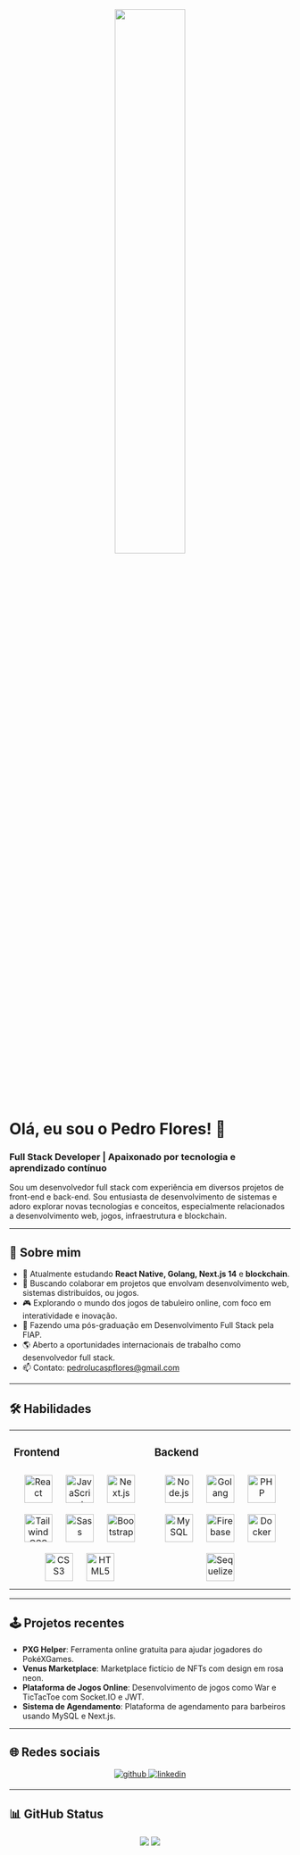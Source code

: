 <div align="center">
<img src="https://rishavanand.github.io/static/images/greetings.gif" align="center" style="width: 50%" />
</div>  

# Olá, eu sou o Pedro Flores! 👋  
### Full Stack Developer | Apaixonado por tecnologia e aprendizado contínuo  

Sou um desenvolvedor full stack com experiência em diversos projetos de front-end e back-end. Sou entusiasta de desenvolvimento de sistemas e adoro explorar novas tecnologias e conceitos, especialmente relacionados a desenvolvimento web, jogos, infraestrutura e blockchain.  

---

## 🚀 Sobre mim  
- 🌱 Atualmente estudando **React Native, Golang, Next.js 14** e **blockchain**.  
- 🤝 Buscando colaborar em projetos que envolvam desenvolvimento web, sistemas distribuídos, ou jogos.  
- 🎮 Explorando o mundo dos jogos de tabuleiro online, com foco em interatividade e inovação.  
- 📖 Fazendo uma pós-graduação em Desenvolvimento Full Stack pela FIAP.  
- 🌎 Aberto a oportunidades internacionais de trabalho como desenvolvedor full stack.  
- 📫 Contato: pedrolucaspflores@gmail.com  

---

## 🛠️ Habilidades  

<table><tr><td valign="top" width="50%">

### Frontend  
<div align="center">  
<a href="https://reactjs.org/" target="_blank"><img style="margin: 10px" src="https://profilinator.rishav.dev/skills-assets/react-original-wordmark.svg" alt="React" height="50" /></a>  
<a href="https://www.javascript.com/" target="_blank"><img style="margin: 10px" src="https://profilinator.rishav.dev/skills-assets/javascript-original.svg" alt="JavaScript" height="50" /></a>  
<a href="https://nextjs.org/" target="_blank"><img style="margin: 10px" src="https://www.svgrepo.com/show/354113/nextjs-icon.svg" alt="Next.js" height="50" /></a>  
<a href="https://tailwindcss.com/" target="_blank"><img style="margin: 10px" src="https://seeklogo.com/images/T/tailwind-css-logo-5AD4175897-seeklogo.com.png" alt="Tailwind CSS" height="50" /></a>  
<a href="https://sass-lang.com/" target="_blank"><img style="margin: 10px" src="https://profilinator.rishav.dev/skills-assets/sass-original.svg" alt="Sass" height="50" /></a>  
<a href="https://getbootstrap.com/" target="_blank"><img style="margin: 10px" src="https://profilinator.rishav.dev/skills-assets/bootstrap-plain.svg" alt="Bootstrap" height="50" /></a>  
<a href="https://www.w3schools.com/css/" target="_blank"><img style="margin: 10px" src="https://profilinator.rishav.dev/skills-assets/css3-original-wordmark.svg" alt="CSS3" height="50" /></a>  
<a href="https://en.wikipedia.org/wiki/HTML5" target="_blank"><img style="margin: 10px" src="https://profilinator.rishav.dev/skills-assets/html5-original-wordmark.svg" alt="HTML5" height="50" /></a>  
</div>

</td><td valign="top" width="50%">

### Backend  
<div align="center">  
<a href="https://nodejs.org/" target="_blank"><img style="margin: 10px" src="https://profilinator.rishav.dev/skills-assets/nodejs-original-wordmark.svg" alt="Node.js" height="50" /></a>  
<a href="https://golang.org/" target="_blank"><img style="margin: 10px" src="https://profilinator.rishav.dev/skills-assets/go-original.svg" alt="Golang" height="50" /></a>  
<a href="https://www.php.net/" target="_blank"><img style="margin: 10px" src="https://profilinator.rishav.dev/skills-assets/php-original.svg" alt="PHP" height="50" /></a>  
<a href="https://www.mysql.com/" target="_blank"><img style="margin: 10px" src="https://profilinator.rishav.dev/skills-assets/mysql-original-wordmark.svg" alt="MySQL" height="50" /></a>  
<a href="https://firebase.google.com/" target="_blank"><img style="margin: 10px" src="https://profilinator.rishav.dev/skills-assets/firebase.png" alt="Firebase" height="50" /></a>  
<a href="https://www.docker.com/" target="_blank"><img style="margin: 10px" src="https://img.icons8.com/fluent/512/docker.png" alt="Docker" height="50" /></a>  
<a href="https://sequelize.org/" target="_blank"><img style="margin: 10px" src="https://encrypted-tbn0.gstatic.com/images?q=tbn:ANd9GcT9kRdGLweCsKE4iXnFpzL628qQlxgAt_WraQ&s" alt="Sequelize" height="50" /></a>  
</div>

</td></tr></table>  

---

## 🕹️ Projetos recentes  
- **PXG Helper**: Ferramenta online gratuita para ajudar jogadores do PokéXGames.  
- **Venus Marketplace**: Marketplace fictício de NFTs com design em rosa neon.  
- **Plataforma de Jogos Online**: Desenvolvimento de jogos como War e TicTacToe com Socket.IO e JWT.  
- **Sistema de Agendamento**: Plataforma de agendamento para barbeiros usando MySQL e Next.js.

---

## 🌐 Redes sociais  
<div align="center">
<a href="https://github.com/oPedroFlores" target="_blank">
<img src=https://img.shields.io/badge/github-%2324292e.svg?&style=for-the-badge&logo=github&logoColor=white alt=github style="margin-bottom: 5px;" />
</a>
<a href="https://linkedin.com/in/pedrolpflores" target="_blank">
<img src=https://img.shields.io/badge/linkedin-%231E77B5.svg?&style=for-the-badge&logo=linkedin&logoColor=white alt=linkedin style="margin-bottom: 5px;" />
</a>
</div>  

---

## 📊 GitHub Status  
<div align="center">
<img src="https://github-readme-stats.vercel.app/api?username=oPedroFlores&show_icons=true&count_private=true&hide_border=true" align="center" />
<img src="https://github-readme-stats.vercel.app/api/top-langs/?username=oPedroFlores&hide_border=true&layout=compact" align="center" />  
</div>
